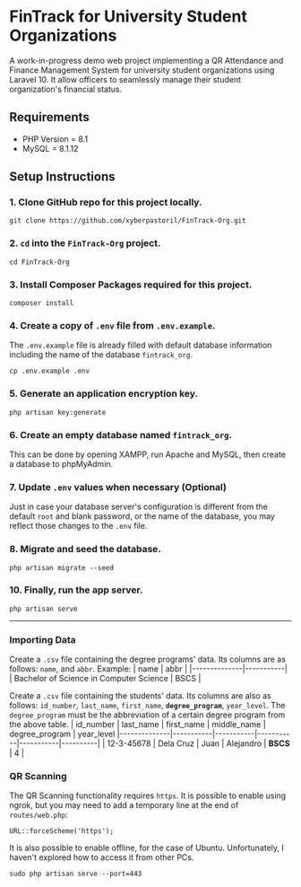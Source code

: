 # FinTrack for University Student Organizations

A work-in-progress demo web project implementing a QR Attendance and Finance Management System for university student organizations using Laravel 10. It allow officers to seamlessly manage their student organization's financial status.

## Requirements
- PHP Version = 8.1
- MySQL = 8.1.12

## Setup Instructions
### 1. Clone GitHub repo for this project locally.
```
git clone https://github.com/xyberpastoril/FinTrack-Org.git
```

### 2. `cd` into the `FinTrack-Org` project.
```
cd FinTrack-Org
```

### 3. Install Composer Packages required for this project.
```
composer install
```

### 4. Create a copy of `.env` file from `.env.example`. 
The `.env.example` file is already filled with default database information including the name of the database `fintrack_org`.
```
cp .env.example .env
```

### 5. Generate an application encryption key.
```
php artisan key:generate
```

### 6. Create an empty database named `fintrack_org`.
This can be done by opening XAMPP, run Apache and MySQL, then create a database to phpMyAdmin.

### 7. Update `.env` values when necessary (Optional)
Just in case your database server's configuration is different from the default `root` and blank password, or the name of the database, you may reflect those changes to the `.env` file.

### 8. Migrate and seed the database.
```
php artisan migrate --seed
```

### 10. Finally, run the app server.
```
php artisan serve
```
---

### Importing Data

Create a `.csv` file containing the degree programs' data. Its columns are as follows: `name`, and `abbr`.
Example:
| name         | abbr     |
|--------------|-----------|
| Bachelor of Science in Computer Science | BSCS     |

Create a `.csv` file containing the students' data. Its columns are also as follows: `id_number`, `last_name`, `first_name`, **`degree_program`**, `year_level`. The `degree_program` must be the abbreviation of a certain degree program from the above table.
| id_number       | last_name     | first_name       | middle_name     | degree_program      | year_level
|--------------|-----------|-----------|-----------|-----------|----------|
| 12-3-45678 | Dela Cruz     | Juan | Alejandro | **BSCS** | 4 |

### QR Scanning
The QR Scanning functionality requires `https`. It is possible to enable using ngrok, but you may need to add a temporary line at the end of `routes/web.php`:
```
URL::forceScheme('https');
```

It is also possible to enable offline, for the case of Ubuntu. Unfortunately, I haven't explored how to access it from other PCs.
```
sudo php artisan serve --port=443
```
